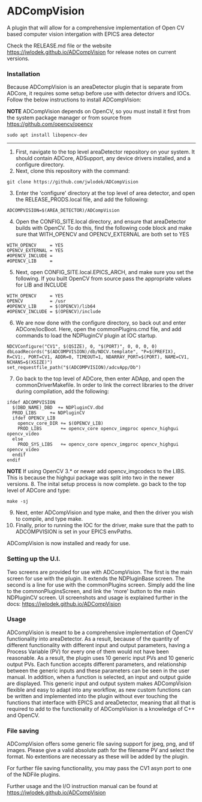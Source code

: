 # ADCompVision

A plugin that will allow for a comprehensive implementation of Open CV based computer vision intergation with EPICS area detector

Check the RELEASE.md file or the website https://jwlodek.github.io/ADCompVision for release notes on current versions.

### Installation

Because ADCompVision is an areaDetector plugin that is separate from ADCore, it requires some setup before use with detector drivers and IOCs. Follow the below instructions to install ADCompVision:  

**NOTE** ADCompVision depends on OpenCV, so you must install it first from the system package manager or from source from https://github.com/opencv/opencv
```
sudo apt install libopencv-dev
```
---------------------
1. First, navigate to the top level areaDetector repository on your system. It should contain ADCore, ADSupport, any device drivers installed, and a configure directory.
2. Next, clone this repository with the command:
```
git clone https://github.com/jwlodek/ADCompVision
```
3. Enter the 'configure' directory at the top level of area detector, and open the RELEASE_PRODS.local file, and add the following:
```
ADCOMPVISION=$(AREA_DETECTOR)/ADCompVision
```
4. Open the CONFIG_SITE.local directory, and ensure that areaDetector builds with OpenCV. To do this, find the following code block and make sure that WITH_OPENCV and OPENCV_EXTERNAL are both set to YES
```
WITH_OPENCV     = YES
OPENCV_EXTERNAL = YES
#OPENCV_INCLUDE =
#OPENCV_LIB     =

```
5. Next, open CONFIG_SITE.local.EPICS_ARCH, and make sure you set the following. If you built OpenCV from source pass the appropriate values for LIB and INCLUDE
```
WITH_OPENCV     = YES
OPENCV          = /usr
#OPENCV_LIB     = $(OPENCV)/lib64
#OPENCV_INCLUDE = $(OPENCV)/include
```
6. We are now done with the configure directory, so back out and enter ADCore/iocBoot. Here, open the commonPlugins.cmd file, and add commands to load the NDPluginCV plugin at IOC startup.
```
NDCVConfigure("CV1", $(QSIZE), 0, "$(PORT)", 0, 0, 0, 0)
dbLoadRecords("$(ADCOMPVISION)/db/NDCV.template", "P=$(PREFIX), R=CV1:, PORT=CV1, ADDR=0, TIMEOUT=1, NDARRAY_PORT=$(PORT), NAME=CV1, NCHANS=$(XSIZE)")
set_requestfile_path("$(ADCOMPVISION)/adcvApp/Db")
```
7. Go back to the top level of ADCore, then enter ADApp, and open the commonDriverMakefile. In order to link the correct libraries to the driver during compilation, add the following:
```
ifdef ADCOMPVISION
  $(DBD_NAME)_DBD  += NDPluginCV.dbd
  PROD_LIBS     += NDPluginCV
  ifdef OPENCV_LIB
    opencv_core_DIR += $(OPENCV_LIB)
    PROD_LIBS       += opencv_core opencv_imgproc opencv_highgui opencv_video
  else
    PROD_SYS_LIBS   += opencv_core opencv_imgproc opencv_highgui opencv_video
  endif 
endif
```
**NOTE** If using OpenCV 3.* or newer add opencv_imgcodecs to the LIBS. This is because the highgui package was split into two in the newer versions.
8. The inital setup process is now complete. go back to the top level of ADCore and type:
```
make -sj
```
9. Next, enter ADCompVision and type make, and then the driver you wish to compile, and type make.
10. Finally, prior to running the IOC for the driver, make sure that the path to ADCOMPVISION is set in your EPICS envPaths.  

ADCompVision is now installed and ready for use.

### Setting up the U.I.

Two screens are provided for use with ADCompVision. The first is the main screen for use with the plugin. It extends the NDPluginBase screen. The second is a line for use with the commonPlugins screen. Simply add the line to the commonPluginsScreen, and link the 'more' button to the main NDPluginCV screen. UI screenshots and usage is explained further in the docs: https://jwlodek.github.io/ADCompVision

### Usage

ADCompVision is meant to be a comprehensive implementation of OpenCV functionality into areaDetector. As a result, because of the quantity of different functionality with different input and output parameters, having a Process Variable (PV) for every one of them would not have been reasonable. As a result, the plugin uses 10 generic input PVs and 10 generic output PVs. Each function accepts different parameters, and relationship between the generic inputs and these parameters can be seen in the user manual. In addition, when a function is selected, an input and output guide are displayed. This generic input and output system makes ADCompVision flexible and easy to adapt into any workflow, as new custom functions can be written and implemented into the plugin without ever touching the functions that interface with EPICS and areaDetector, meaning that all that is required to add to the functionality of ADCompVision is a knowledge of C++ and OpenCV.

### File saving

ADCompVision offers some generic file saving support for jpeg, png, and tif images. Please give a valid absolute path for the filename PV and select the format. No extentions are necessary as these will be added by the plugin.

For further file saving functionality, you may pass the CV1 asyn port to one of the NDFile plugins.

Further usage and the I/O instruction manual can be found at https://jwlodek.github.io/ADCompVision
